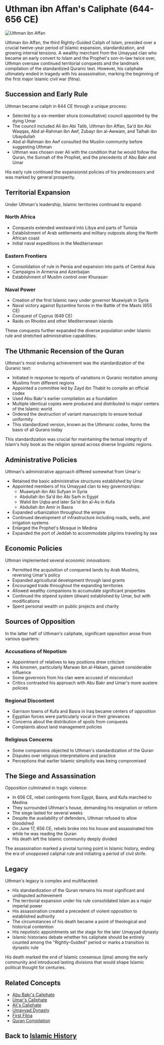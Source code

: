 # Uthman ibn Affan's Caliphate (644-656 CE)

![Uthman ibn Affan](../../images/uthman.jpg)

Uthman ibn Affan, the third Rightly-Guided Caliph of Islam, presided over a crucial twelve-year period of Islamic expansion, standardization, and growing internal tensions. A wealthy merchant from the Umayyad clan who became an early convert to Islam and the Prophet's son-in-law twice over, Uthman oversaw continued territorial conquests and the landmark compilation of the standardized Quranic text. However, his caliphate ultimately ended in tragedy with his assassination, marking the beginning of the first major Islamic civil war (fitna).

## Succession and Early Rule

Uthman became caliph in 644 CE through a unique process:

- Selected by a six-member shura (consultative) council appointed by the dying Umar
- The council included Ali ibn Abi Talib, Uthman ibn Affan, Sa'd ibn Abi Waqqas, Abd al-Rahman ibn Awf, Zubayr ibn al-Awwam, and Talhah ibn Ubaydullah
- Abd al-Rahman ibn Awf consulted the Muslim community before suggesting Uthman
- Uthman was chosen over Ali with the condition that he would follow the Quran, the Sunnah of the Prophet, and the precedents of Abu Bakr and Umar

His early rule continued the expansionist policies of his predecessors and was marked by general prosperity.

## Territorial Expansion

Under Uthman's leadership, Islamic territories continued to expand:

### North Africa
- Conquests extended westward into Libya and parts of Tunisia
- Establishment of Arab settlements and military outposts along the North African coast
- Initial naval expeditions in the Mediterranean

### Eastern Frontiers
- Consolidation of rule in Persia and expansion into parts of Central Asia
- Campaigns in Armenia and Azerbaijan
- Establishment of Muslim control over Khurasan

### Naval Power
- Creation of the first Islamic navy under governor Muawiyah in Syria
- Naval victory against Byzantine forces in the Battle of the Masts (655 CE)
- Conquest of Cyprus (649 CE)
- Raids on Rhodes and other Mediterranean islands

These conquests further expanded the diverse population under Islamic rule and stretched administrative capabilities.

## The Uthmanic Recension of the Quran

Uthman's most enduring achievement was the standardization of the Quranic text:

- Initiated in response to reports of variations in Quranic recitation among Muslims from different regions
- Appointed a committee led by Zayd ibn Thabit to compile an official codex
- Used Abu Bakr's earlier compilation as a foundation
- Multiple identical copies were produced and distributed to major centers of the Islamic world
- Ordered the destruction of variant manuscripts to ensure textual uniformity
- This standardized version, known as the Uthmanic codex, forms the basis of all Qurans today

This standardization was crucial for maintaining the textual integrity of Islam's holy book as the religion spread across diverse linguistic regions.

## Administrative Policies

Uthman's administrative approach differed somewhat from Umar's:

- Retained the basic administrative structures established by Umar
- Appointed members of his Umayyad clan to key governorships:
  - Muawiyah ibn Abi Sufyan in Syria
  - Abdullah ibn Sa'd ibn Abi Sarh in Egypt
  - Walid ibn Uqba and later Sa'id ibn al-As in Kufa
  - Abdullah ibn Amir in Basra
- Expanded urbanization throughout the empire
- Continued development of infrastructure including roads, wells, and irrigation systems
- Enlarged the Prophet's Mosque in Medina
- Expanded the port of Jeddah to accommodate pilgrims traveling by sea

## Economic Policies

Uthman implemented several economic innovations:

- Permitted the acquisition of conquered lands by Arab Muslims, reversing Umar's policy
- Expanded agricultural development through land grants
- Encouraged trade throughout the expanding territories
- Allowed wealthy companions to accumulate significant properties
- Continued the stipend system (diwan) established by Umar, but with modifications
- Spent personal wealth on public projects and charity

## Sources of Opposition

In the latter half of Uthman's caliphate, significant opposition arose from various quarters:

### Accusations of Nepotism
- Appointment of relatives to key positions drew criticism
- His kinsmen, particularly Marwan ibn al-Hakam, gained considerable influence
- Some governors from his clan were accused of misconduct
- Critics contrasted his approach with Abu Bakr and Umar's more austere policies

### Regional Discontent
- Garrison towns of Kufa and Basra in Iraq became centers of opposition
- Egyptian forces were particularly vocal in their grievances
- Concerns about the distribution of spoils from conquests
- Complaints about land management policies

### Religious Concerns
- Some companions objected to Uthman's standardization of the Quran
- Disputes over religious interpretations and practice
- Perceptions that earlier Islamic simplicity was being compromised

## The Siege and Assassination

Opposition culminated in tragic violence:

- In 656 CE, rebel contingents from Egypt, Basra, and Kufa marched to Medina
- They surrounded Uthman's house, demanding his resignation or reform
- The siege lasted for several weeks
- Despite the availability of defenders, Uthman refused to allow bloodshed
- On June 17, 656 CE, rebels broke into his house and assassinated him while he was reading the Quran
- His death left the Islamic community deeply divided

The assassination marked a pivotal turning point in Islamic history, ending the era of unopposed caliphal rule and initiating a period of civil strife.

## Legacy

Uthman's legacy is complex and multifaceted:

- His standardization of the Quran remains his most significant and undisputed achievement
- The territorial expansion under his rule consolidated Islam as a major imperial power
- His assassination created a precedent of violent opposition to established authority
- The circumstances of his death became a point of theological and historical contention
- His nepotistic appointments set the stage for the later Umayyad dynasty
- Islamic historians debate whether his caliphate should be entirely counted among the "Rightly-Guided" period or marks a transition to dynastic rule

His death marked the end of Islamic consensus (ijma) among the early community and introduced lasting divisions that would shape Islamic political thought for centuries.

## Related Concepts
- [Abu Bakr's Caliphate](./abu_bakr_caliphate.md)
- [Umar's Caliphate](./umar_caliphate.md)
- [Ali's Caliphate](./ali_caliphate.md)
- [Umayyad Dynasty](./umayyad_dynasty.md)
- [First Fitna](./ali_caliphate.md)
- [Quran Compilation](../texts/quran_compilation.md)

## Back to [Islamic History](./README.md)
